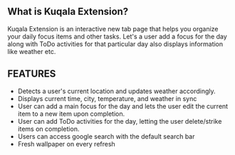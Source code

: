 ## What is Kuqala Extension?
Kuqala Extension is an interactive new tab page that helps you organize your daily focus items and other tasks. Let's a user add a focus for the day along with ToDo activities for that particular day also displays information like weather etc.

## FEATURES

* Detects a user's current location and updates weather accordingly.
* Displays current time, city, temperature, and weather in sync
* User can add a main focus for the day and lets the user edit the current item to a new item upon completion.
* User can add ToDo activities for the day, letting the user delete/strike items on completion.
* Users can access google search with the default search bar
* Fresh wallpaper on every refresh